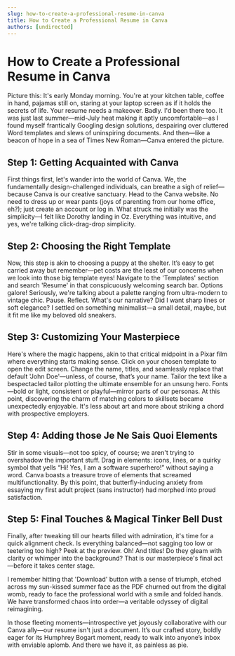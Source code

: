 ```yaml
---
slug: how-to-create-a-professional-resume-in-canva
title: How to Create a Professional Resume in Canva
authors: [undirected]
---
```



# How to Create a Professional Resume in Canva

Picture this: It's early Monday morning. You're at your kitchen table, coffee in hand, pajamas still on, staring at your laptop screen as if it holds the secrets of life. Your resume needs a makeover. Badly. I'd been there too. It was just last summer—mid-July heat making it aptly uncomfortable—as I found myself frantically Googling design solutions, despairing over cluttered Word templates and slews of uninspiring documents. And then—like a beacon of hope in a sea of Times New Roman—Canva entered the picture. 

## Step 1: Getting Acquainted with Canva

First things first, let's wander into the world of Canva. We, the fundamentally design-challenged individuals, can breathe a sigh of relief—because Canva is our creative sanctuary. Head to the Canva website. No need to dress up or wear pants (joys of parenting from our home office, eh?); just create an account or log in. What struck me initially was the simplicity—I felt like Dorothy landing in Oz. Everything was intuitive, and yes, we're talking click-drag-drop simplicity. 

## Step 2: Choosing the Right Template

Now, this step is akin to choosing a puppy at the shelter. It’s easy to get carried away but remember—pet costs are the least of our concerns when we look into those big template eyes! Navigate to the 'Templates' section and search 'Resume' in that conspicuously welcoming search bar. Options galore! Seriously, we're talking about a palette ranging from ultra-modern to vintage chic. Pause. Reflect. What's our narrative? Did I want sharp lines or soft elegance? I settled on something minimalist—a small detail, maybe, but it fit me like my beloved old sneakers.

## Step 3: Customizing Your Masterpiece

Here's where the magic happens, akin to that critical midpoint in a Pixar film where everything starts making sense. Click on your chosen template to open the edit screen. Change the name, titles, and seamlessly replace that default 'John Doe'—unless, of course, that’s your name. Tailor the text like a bespectacled tailor plotting the ultimate ensemble for an unsung hero. Fonts—bold or light, consistent or playful—mirror parts of our personas. At this point, discovering the charm of matching colors to skillsets became unexpectedly enjoyable. It's less about art and more about striking a chord with prospective employers.

## Step 4: Adding those Je Ne Sais Quoi Elements 

Stir in some visuals—not too spicy, of course; we aren't trying to overshadow the important stuff. Drag in elements: icons, lines, or a quirky symbol that yells “Hi! Yes, I am a software superhero!” without saying a word. Canva boasts a treasure trove of elements that screamed multifunctionality. By this point, that butterfly-inducing anxiety from essaying my first adult project (sans instructor) had morphed into proud satisfaction.

## Step 5: Final Touches & Magical Tinker Bell Dust

Finally, after tweaking till our hearts filled with admiration, it's time for a quick alignment check. Is everything balanced—not sagging too low or teetering too high? Peek at the preview. Oh! And titles! Do they gleam with clarity or whimper into the background? That is our masterpiece's final act—before it takes center stage.

I remember hitting that 'Download' button with a sense of triumph, etched across my sun-kissed summer face as the PDF churned out from the digital womb, ready to face the professional world with a smile and folded hands. We have transformed chaos into order—a veritable odyssey of digital reimagining.

In those fleeting moments—introspective yet joyously collaborative with our Canva ally—our resume isn't just a document. It’s our crafted story, boldly eager for its Humphrey Bogart moment, ready to walk into anyone’s inbox with enviable aplomb. And there we have it, as painless as pie.
